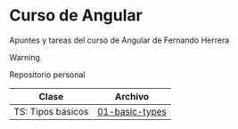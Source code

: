 # Curso de Angular

Apuntes y tareas del curso de Angular de Fernando Herrera

>[!WARNING]
>Repositorio personal

| Clase | Archivo |
|-|-|
| TS: Tipos básicos | [01-basic-types](https://github.com/rafabo7/curso-angular/blob/main/01-intro-typescript/src/topics/01-basics-types.ts)| 
